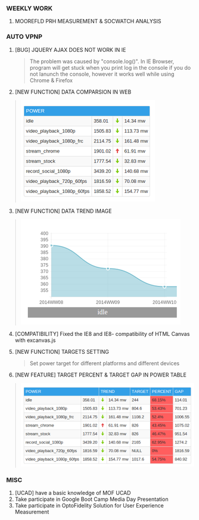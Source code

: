 ### WEEKLY WORK
1. MOOREFLD PRH MEASUREMENT & SOCWATCH ANALYSIS

### AUTO VPNP
1. [BUG] JQUERY AJAX DOES NOT WORK IN IE
    > The problem was caused by "console.log()". In IE Browser, program will get stuck
    when you print log in the console if you do not lanunch the console, however it works
    well while using Chrome & Firefox

2. [NEW FUNCTION] DATA COMPARSION IN WEB
> ![Alt text](power_cmp.png)

3. [NEW FUNCTION] DATA TREND IMAGE
> ![Alt text](idle.png)

4. [COMPATIBILITY] Fixed the IE8 and IE8- compatibility of HTML Canvas with excanvas.js

5. [NEW FUNCTION] TARGETS SETTING
    > Set power target for different platforms and different devices

6. [NEW FEATURE] TARGET PERCENT & TARGET GAP IN POWER TABLE
> ![Alt: power target](target.png)

### MISC

1. [UCAD] have a basic knowledge of MOF UCAD
2. Take participate in Google Boot Camp Media Day Presentation
3. Take participate in OptoFidelity Solution for User Experience Measurement
